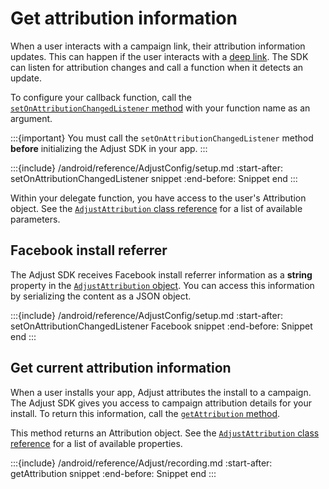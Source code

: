 # Get attribution information

When a user interacts with a campaign link, their attribution information updates. This can happen if the user interacts with a [deep link](https://help.adjust.com/en/article/deep-links). The SDK can listen for attribution changes and call a function when it detects an update.

To configure your callback function, call the [`setOnAttributionChangedListener` method](android-setOnAttributionChangedListener-invocation) with your function name as an argument.

:::{important}
You must call the `setOnAttributionChangedListener` method **before** initializing the Adjust SDK in your app.
:::

:::{include} /android/reference/AdjustConfig/setup.md
:start-after: setOnAttributionChangedListener snippet
:end-before: Snippet end
:::

Within your delegate function, you have access to the user's Attribution object. See the [`AdjustAttribution` class reference](/android/reference/AdjustAttribution.md) for a list of available parameters.

## Facebook install referrer

The Adjust SDK receives Facebook install referrer information as a **string** property in the [`AdjustAttribution` object](/android/reference/AdjustAttribution.md). You can access this information by serializing the content as a JSON object.

:::{include} /android/reference/AdjustConfig/setup.md
:start-after: setOnAttributionChangedListener Facebook snippet
:end-before: Snippet end
:::

## Get current attribution information

When a user installs your app, Adjust attributes the install to a campaign. The Adjust SDK gives you access to campaign attribution details for your install. To return this information, call the [`getAttribution` method](android-getAttribution-invocation).

This method returns an Attribution object. See the [`AdjustAttribution` class reference](/android/reference/AdjustAttribution.md) for a list of available properties.

:::{include} /android/reference/Adjust/recording.md
:start-after: getAttribution snippet
:end-before: Snippet end
:::
